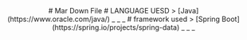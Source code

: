 <div align="center">
# Mar Down File  
# LANGUAGE UESD
> [Java](https://www.oracle.com/java/)
_ _ _
# framework used
> [Spring Boot](https://spring.io/projects/spring-data)
_ _ _
